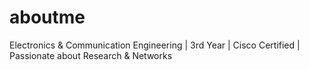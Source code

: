# aboutme
Electronics &amp; Communication Engineering | 3rd Year | Cisco Certified | Passionate about Research &amp; Networks
